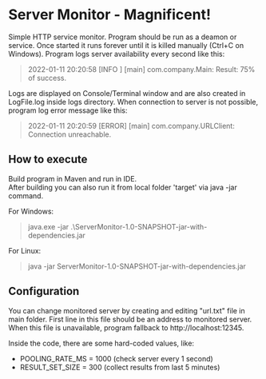 # Server Monitor - Magnificent!

Simple HTTP service monitor.
Program should be run as a deamon or service. Once started it runs forever until it is killed manually (Ctrl+C on Windows).
Program logs server availability every second like this:

> 2022-01-11 20:20:58 [INFO ] [main] com.company.Main: Result: 75% of success.

Logs are displayed on Console/Terminal window and are also created in LogFile.log inside logs directory.
When connection to server is not possible, program log error message like this:

> 2022-01-11 20:20:59 [ERROR] [main] com.company.URLClient: Connection unreachable.


## How to execute

Build program in Maven and run in IDE.   
After building you can also run it from local folder 'target' via java -jar command.

For Windows:
> java.exe -jar .\ServerMonitor-1.0-SNAPSHOT-jar-with-dependencies.jar

For Linux:
> java -jar ServerMonitor-1.0-SNAPSHOT-jar-with-dependencies.jar

## Configuration
You can change monitored server by creating and editing "url.txt" file in main folder.
First line in this file should be an address to monitored server.
When this file is unavailable, program fallback to http://localhost:12345.

Inside the code, there are some hard-coded values, like:

- POOLING_RATE_MS = 1000 (check server every 1 second)
- RESULT_SET_SIZE = 300 (collect results from last 5 minutes)

